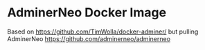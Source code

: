 # AdminerNeo Docker Image

Based on https://github.com/TimWolla/docker-adminer/ but pulling AdminerNeo https://github.com/adminerneo/adminerneo